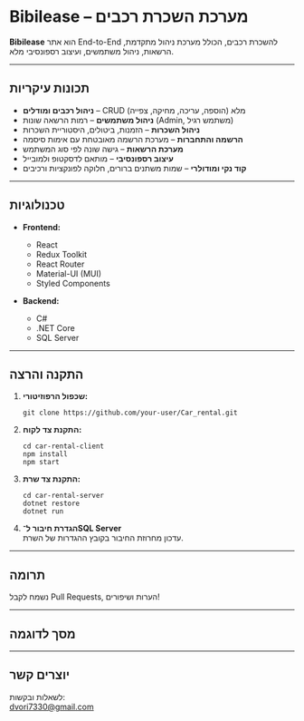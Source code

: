 # Bibilease – מערכת השכרת רכבים

**Bibilease** הוא אתר End-to-End להשכרת רכבים, הכולל מערכת ניהול מתקדמת, הרשאות, ניהול משתמשים, ועיצוב רספונסיבי מלא.

---

## תכונות עיקריות

- **ניהול רכבים ומודלים** – CRUD מלא (הוספה, עריכה, מחיקה, צפייה)
- **ניהול משתמשים** – רמות הרשאה שונות (Admin, משתמש רגיל)
- **ניהול השכרות** – הזמנות, ביטולים, היסטוריית השכרות
- **הרשמה והתחברות** – מערכת הרשמה מאובטחת עם אימות סיסמה
- **מערכת הרשאות** – גישה שונה לפי סוג המשתמש
- **עיצוב רספונסיבי** – מותאם לדסקטופ ולמובייל
- **קוד נקי ומודולרי** – שמות משתנים ברורים, חלוקה לפונקציות ורכיבים

---

## טכנולוגיות

- **Frontend:**  
  - React  
  - Redux Toolkit  
  - React Router  
  - Material-UI (MUI)  
  - Styled Components

- **Backend:**  
  - C#  
  - .NET Core  
  - SQL Server

---

## התקנה והרצה

1. **שכפול הרפוזיטורי:**
   ```
   git clone https://github.com/your-user/Car_rental.git
   ```

2. **התקנת צד לקוח:**
   ```
   cd car-rental-client
   npm install
   npm start
   ```

3. **התקנת צד שרת:**
   ```
   cd car-rental-server
   dotnet restore
   dotnet run
   ```

4. **הגדרת חיבור ל־SQL Server**  
   עדכון מחרוזת החיבור בקובץ ההגדרות של השרת.

---

## תרומה

נשמח לקבל Pull Requests, הערות ושיפורים!

---

## מסך לדוגמה


---

## יוצרים קשר

לשאלות ובקשות:  
dvori7330@gmail.com

